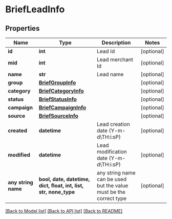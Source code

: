 # BriefLeadInfo


## Properties
Name | Type | Description | Notes
------------ | ------------- | ------------- | -------------
**id** | **int** | Lead Id | [optional] 
**mid** | **int** | Lead merchant Id | [optional] 
**name** | **str** | Lead name | [optional] 
**group** | [**BriefGroupInfo**](BriefGroupInfo.md) |  | [optional] 
**category** | [**BriefCategoryInfo**](BriefCategoryInfo.md) |  | [optional] 
**status** | [**BriefStatusInfo**](BriefStatusInfo.md) |  | [optional] 
**campaign** | [**BriefCampaignInfo**](BriefCampaignInfo.md) |  | [optional] 
**source** | [**BriefSourceInfo**](BriefSourceInfo.md) |  | [optional] 
**created** | **datetime** | Lead creation date (Y-m-d\\TH:i:sP) | [optional] 
**modified** | **datetime** | Lead modification date (Y-m-d\\TH:i:sP) | [optional] 
**any string name** | **bool, date, datetime, dict, float, int, list, str, none_type** | any string name can be used but the value must be the correct type | [optional]

[[Back to Model list]](../README.md#documentation-for-models) [[Back to API list]](../README.md#documentation-for-api-endpoints) [[Back to README]](../README.md)


